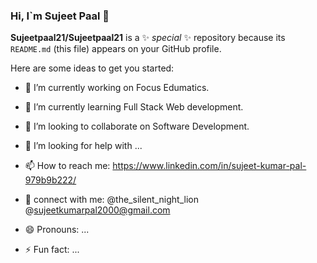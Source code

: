 ### Hi, I`m Sujeet Paal 👋


**Sujeetpaal21/Sujeetpaal21** is a ✨ _special_ ✨ repository because its `README.md` (this file) appears on your GitHub profile.

Here are some ideas to get you started:

- 🔭 I’m currently working on Focus Edumatics.
- 🌱 I’m currently learning Full Stack Web development.
- 👯 I’m looking to collaborate on Software Development.
- 🤔 I’m looking for help with ...

- 📫 How to reach me: https://www.linkedin.com/in/sujeet-kumar-pal-979b9b222/

- 💬 connect with me:
    @the_silent_night_lion   @sujeetkumarpal2000@gmail.com
   
- 😄 Pronouns: ...
- ⚡ Fun fact: ...

